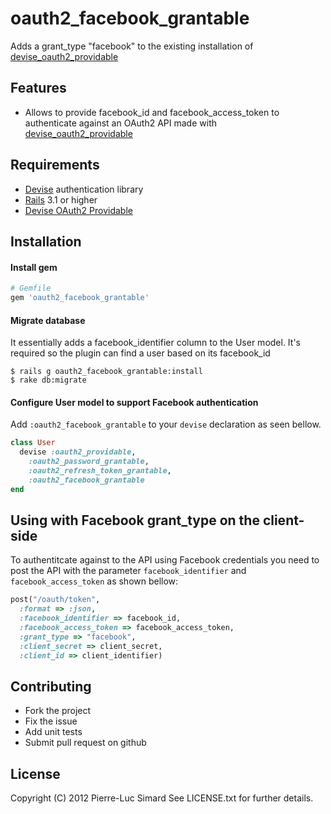 # oauth2_facebook_grantable

Adds a grant_type "facebook" to the existing installation of
[devise_oauth2_providable](https://github.com/socialcast/devise_oauth2_providable)

## Features

* Allows to provide facebook_id and facebook_access_token to authenticate
  against an OAuth2 API made with [devise_oauth2_providable](https://github.com/socialcast/devise_oauth2_providable)


## Requirements

* [Devise](https://github.com/plataformatec/devise) authentication library
* [Rails](http://rubyonrails.org/) 3.1 or higher
* [Devise OAuth2 Providable](https://github.com/socialcast/devise_oauth2_providable)

## Installation

#### Install gem
```ruby
# Gemfile
gem 'oauth2_facebook_grantable'
```

#### Migrate database

It essentially adds a facebook_identifier column to the User model. It's
required so the plugin can find a user based on its facebook_id

```
$ rails g oauth2_facebook_grantable:install
$ rake db:migrate
```


#### Configure User model to support Facebook authentication

Add `:oauth2_facebook_grantable` to your `devise` declaration as seen bellow.

```ruby
class User
  devise :oauth2_providable,
    :oauth2_password_grantable,
    :oauth2_refresh_token_grantable,
    :oauth2_facebook_grantable
end
```


## Using with Facebook grant_type on the client-side

To authentitcate against to the API using Facebook credentials you need to post
the API with the parameter `facebook_identifier` and `facebook_access_token` as
shown bellow:

```ruby
post("/oauth/token",
  :format => :json,
  :facebook_identifier => facebook_id,
  :facebook_access_token => facebook_access_token,
  :grant_type => "facebook",
  :client_secret => client_secret,
  :client_id => client_identifier)
```


## Contributing

* Fork the project
* Fix the issue
* Add unit tests
* Submit pull request on github



## License

Copyright (C) 2012 Pierre-Luc Simard
See LICENSE.txt for further details.

